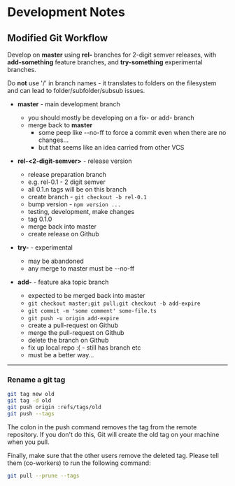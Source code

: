 # Development Notes

## Modified Git Workflow

Develop on **master** using **rel-<semver>** branches for 2-digit semver releases, with **add-something** feature branches, and **try-something** experimental branches.

Do **not** use '/' in branch names - it translates to folders on the filesystem and can lead to folder/subfolder/subsub issues.

* **master** - main development branch
    - you should mostly be developing on a fix- or add- branch
    - merge back to **master**
      - some peep like --no-ff to force a commit even when there are no changes...
      - but that seems like an idea carried from other VCS

* **rel-<2-digit-semver>** - release version
    - release preparation branch
    - e.g. rel-0.1 - 2 digit semver
    - all 0.1.n tags will be on this branch
    - create branch - `git checkout -b rel-0.1`
    - bump version - `npm version ...`
    - testing, development, make changes
    - tag 0.1.0
    - merge back into master
    - create release on Github

* **try-<something>** - experimental
  - may be abandoned
  - any merge to master must be --no-ff

* **add-<something>** - feature aka topic branch
  - expected to be merged back into master
  - `git checkout master;git pull;git checkout -b add-expire`
  - `git commit -m 'some comment' some-file.ts`
  - `git push -u origin add-expire`
  - create a pull-request on Github
  - merge the pull-request on Github
  - delete the branch on Github
  - fix up local repo :( - still has branch etc
  - must be a better way...

---

### Rename a git tag

```bash
git tag new old
git tag -d old
git push origin :refs/tags/old
git push --tags
```

The colon in the push command removes the tag from the remote repository. If you don't do this, Git will create the old tag on your machine when you pull.

Finally, make sure that the other users remove the deleted tag. Please tell them (co-workers) to run the following command:

```bash
git pull --prune --tags
```
